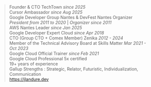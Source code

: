 > Founder & CTO TechTown _since 2025_<br>
> Cursor Ambassador _since Aug 2025_<br>
> Google Developer Group Nantes & DevFest Nantes Organizer _President from 2011 to 2020_ | _Organizer since 2011_<br>
> AWS Nantes Leader _since Jan 2025_<br>
> Google Developer Expert Cloud _since Apr 2018_<br>
> CTO (Group CTO + Comex Member) Zenika _2012 - 2024_<br>
> Member of the Technical Advisory Board at Skills Matter _Mar 2021 - Oct 2023_<br>
> Google Cloud Official Trainer _since Feb 2021_<br>
> Google Cloud Professional 5x certified<br>
> 19+ years of experience<br>
> Gallup Strengths : Strategic, Relator, Futuristic, Individualization, Communication<br>
> https://jlandure.dev
